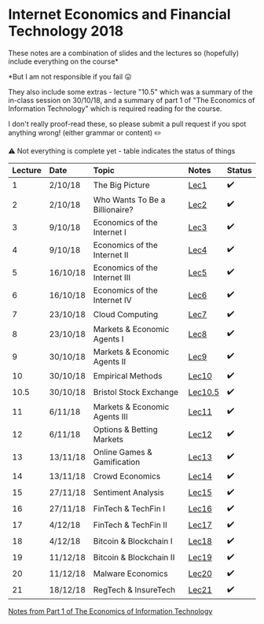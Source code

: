 # Internet Economics and Financial Technology 2018

These notes are a combination of slides and the lectures so (hopefully) include everything on the course*

*But I am not responsible if you fail 😛

They also include some extras - lecture "10.5" which was a summary of the in-class session on 30/10/18, and a summary of part 1 of "The Economics of Information Technology" which is required reading for the course.

I don't really proof-read these, so please submit a pull request if you spot anything wrong! (either grammar or content) ✏️

⚠️ Not everything is complete yet - table indicates the status of things

|Lecture|Date|Topic|Notes|Status|
|:--|:--|:--|:--|:--|
|1|2/10/18|The Big Picture|[Lec1](Notes/Lecture1.md)|✔️|
|2|2/10/18|Who Wants To Be a Billionaire?|[Lec2](Notes/Lecture2.md)|✔️|
|3|9/10/18|Economics of the Internet I|[Lec3](Notes/Lecture3.md)|✔️|
|4|9/10/18|Economics of the Internet II|[Lec4](Notes/Lecture4.md)|✔️|
|5|16/10/18|Economics of the Internet III|[Lec5](Notes/Lecture5.md)|✔️|
|6|16/10/18|Economics of the Internet IV|[Lec6](Notes/Lecture6.md)|✔️|
|7|23/10/18|Cloud Computing|[Lec7](Notes/Lecture7.md)|✔️|
|8|23/10/18|Markets & Economic Agents I|[Lec8](Notes/Lecture8.md)|✔️|
|9|30/10/18|Markets & Economic Agents II|[Lec9](Notes/Lecture9.md)|✔️|
|10|30/10/18|Empirical Methods|[Lec10](Notes/Lecture10.md)|✔️|
|10.5|30/10/18|Bristol Stock Exchange|[Lec10.5](Notes/Lecture105.md)|✔️|
|11|6/11/18|Markets & Economic Agents III|[Lec11](Notes/Lecture11.md)|✔️|
|12|6/11/18|Options & Betting Markets|[Lec12](Notes/Lecture12.md)|✔️|
|13|13/11/18|Online Games & Gamification|[Lec13](Notes/Lecture13.md)|✔️|
|14|13/11/18|Crowd Economics|[Lec14](Notes/Lecture14.md)|✔️|
|15|27/11/18|Sentiment Analysis|[Lec15](Notes/Lecture15.md)|✔️|
|16|27/11/18|FinTech & TechFin I|[Lec16](Notes/Lecture16.md)|✔️|
|17|4/12/18|FinTech & TechFin II|[Lec17](Notes/Lecture17.md)|✔️|
|18|4/12/18|Bitcoin & Blockchain I|[Lec18](Notes/Lecture18.md)|✔️|
|19|11/12/18|Bitcoin & Blockchain II|[Lec19](Notes/Lecture19.md)|✔️|
|20|11/12/18|Malware Economics|[Lec20](Notes/Lecture20.md)|✔️|
|21|18/12/18|RegTech & InsureTech|[Lec21](Notes/Lecture21.md)|✔️|

[Notes from Part 1 of The Economics of Information Technology](Notes/Part1Book.md)
